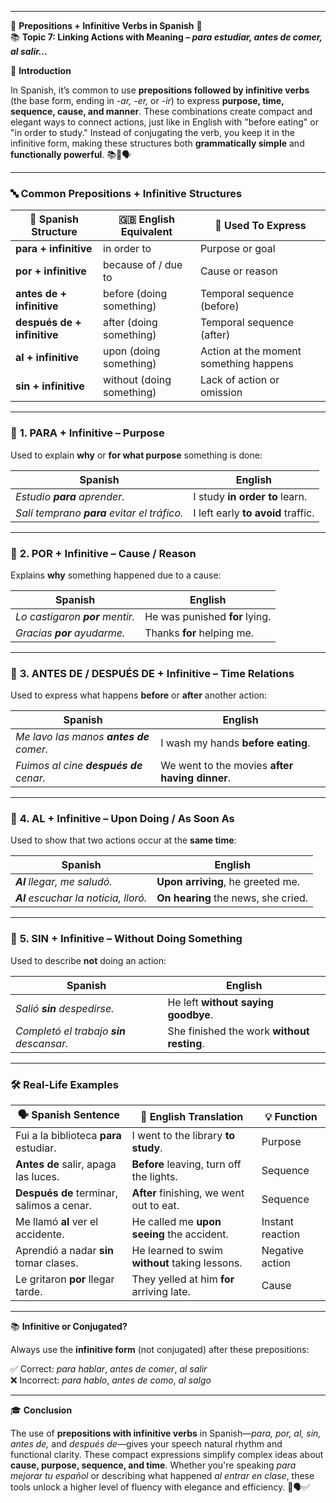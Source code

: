 
---
🌟 **Prepositions + Infinitive Verbs in Spanish** 🌟  
📚 **Topic 7: Linking Actions with Meaning – _para estudiar, antes de comer, al salir..._**

📘 **Introduction**

In Spanish, it’s common to use **prepositions followed by infinitive verbs** (the base form, ending in _-ar, -er,_ or _-ir_) to express **purpose, time, sequence, cause, and manner**. These combinations create compact and elegant ways to connect actions, just like in English with "before eating" or "in order to study." Instead of conjugating the verb, you keep it in the infinitive form, making these structures both **grammatically simple** and **functionally powerful**. 📚🔗🗣️

---

### 🔤 **Common Prepositions + Infinitive Structures**

|🧭 Spanish Structure|🇬🇧 English Equivalent|🔎 Used To Express|
|---|---|---|
|**para + infinitive**|in order to|Purpose or goal|
|**por + infinitive**|because of / due to|Cause or reason|
|**antes de + infinitive**|before (doing something)|Temporal sequence (before)|
|**después de + infinitive**|after (doing something)|Temporal sequence (after)|
|**al + infinitive**|upon (doing something)|Action at the moment something happens|
|**sin + infinitive**|without (doing something)|Lack of action or omission|

---

### 🧠 **1. PARA + Infinitive – Purpose**

Used to explain **why** or **for what purpose** something is done:

|Spanish|English|
|---|---|
|_Estudio **para** aprender._|I study **in order to** learn.|
|_Salí temprano **para** evitar el tráfico._|I left early **to avoid** traffic.|

---

### 🧠 **2. POR + Infinitive – Cause / Reason**

Explains **why** something happened due to a cause:

|Spanish|English|
|---|---|
|_Lo castigaron **por** mentir._|He was punished **for** lying.|
|_Gracias **por** ayudarme._|Thanks **for** helping me.|

---

### 🧠 **3. ANTES DE / DESPUÉS DE + Infinitive – Time Relations**

Used to express what happens **before** or **after** another action:

|Spanish|English|
|---|---|
|_Me lavo las manos **antes de** comer._|I wash my hands **before eating**.|
|_Fuimos al cine **después de** cenar._|We went to the movies **after having dinner**.|

---

### 🧠 **4. AL + Infinitive – Upon Doing / As Soon As**

Used to show that two actions occur at the **same time**:

|Spanish|English|
|---|---|
|_**Al** llegar, me saludó._|**Upon arriving**, he greeted me.|
|_**Al** escuchar la noticia, lloró._|**On hearing** the news, she cried.|

---

### 🧠 **5. SIN + Infinitive – Without Doing Something**

Used to describe **not** doing an action:

|Spanish|English|
|---|---|
|_Salió **sin** despedirse._|He left **without saying goodbye**.|
|_Completó el trabajo **sin** descansar._|She finished the work **without resting**.|

---

### 🛠️ **Real-Life Examples**

|🗣️ Spanish Sentence|💬 English Translation|💡 Function|
|---|---|---|
|Fui a la biblioteca **para** estudiar.|I went to the library **to study**.|Purpose|
|**Antes de** salir, apaga las luces.|**Before** leaving, turn off the lights.|Sequence|
|**Después de** terminar, salimos a cenar.|**After** finishing, we went out to eat.|Sequence|
|Me llamó **al** ver el accidente.|He called me **upon seeing** the accident.|Instant reaction|
|Aprendió a nadar **sin** tomar clases.|He learned to swim **without** taking lessons.|Negative action|
|Le gritaron **por** llegar tarde.|They yelled at him **for** arriving late.|Cause|

---

📚 **Infinitive or Conjugated?**

Always use the **infinitive form** (not conjugated) after these prepositions:

✅ Correct: _para hablar_, _antes de comer_, _al salir_  
❌ Incorrect: _para hablo_, _antes de como_, _al salgo_

---

🎓 **Conclusion**

The use of **prepositions with infinitive verbs** in Spanish—_para, por, al, sin, antes de,_ and _después de_—gives your speech natural rhythm and functional clarity. These compact expressions simplify complex ideas about **cause, purpose, sequence, and time**. Whether you're speaking _para mejorar tu español_ or describing what happened _al entrar en clase_, these tools unlock a higher level of fluency with elegance and efficiency. 🚀🗣️✅